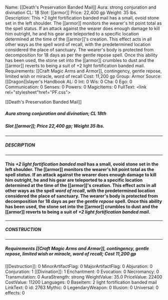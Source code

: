 Name: [[Death's Preservation Banded Mail]]
Aura: strong conjuration and divination
CL: 18
Slot: [[armor]]
Price: 22,400 gp
Weight: 35 lbs.
Description: This +2 light fortification banded mail has a small, ovoid stone set in the left shoulder. The [[armor]] monitors the wearer's hit point total as the spell status. If an attack against the wearer does enough damage to kill him outright, he and his gear are teleported to a specific location determined at the time of the [[armor]]'s creation. This effect acts in all other ways as the spell word of recall, with the predetermined location considered the place of sanctuary. The wearer's body is protected from decomposition for 18 days as per the gentle repose spell. Once this ability has been used, the stone set into the [[armor]] crumbles to dust and the [[armor]] reverts to being a suit of +2 light fortification banded mail.
Requirements: [[Craft Magic Arms and Armor]], contingency, gentle repose, limited wish or miracle, word of recall
Cost: 11,200 gp
Group: Armor
Source: [[Dragon]]slayer's Handbook
AL: 0
Int: 0
Wis: 0
Cha: 0
Ego: 0
Communication: 0
Senses: 0
Powers: 0
MagicItems: 0
FullText: <link rel="stylesheet"href="PF.css"><div class="heading"><p class="alignleft">[[Death's Preservation Banded Mail]]</p><div style="clear: both;"></div></div><div><h5><b>Aura </b>strong conjuration and divination; <b>CL </b>18th</h5><h5><b>Slot </b>[[armor]]; <b>Price </b>22,400 gp; <b>Weight </b>35 lbs.</h5></div><hr/><div><h5><b>DESCRIPTION</b></h5></div><hr/><div><h4><p>This <i>+2 light fortification banded mail</i> has a small, ovoid stone set in the left shoulder. The [[armor]] monitors the wearer's hit point total as the spell <i>status</i>. If an attack against the wearer does enough damage to kill him outright, he and his gear are teleported to a specific location determined at the time of the [[armor]]'s creation. This effect acts in all other ways as the spell <i>word of recall</i>, with the predetermined location considered the place of sanctuary. The wearer's body is protected from decomposition for 18 days as per the <i>gentle repose</i> spell. Once this ability has been used, the stone set into the [[armor]] crumbles to dust and the [[armor]] reverts to being a suit of <i>+2 light fortification banded mail</i>.</p></h4></div><hr/><div><h5><b>CONSTRUCTION</b></h5></div><hr/><div><h5><b>Requirements </b>[[Craft Magic Arms and Armor]], <i>contingency</i>, <i>gentle repose</i>, <i>limited wish or miracle</i>, <i>word of recall</i>; <b>Cost </b>11,200 gp</h5></div>
[[Destruction]]: 0
MinorArtifactFlag: 0
MajorArtifactFlag: 0
Abjuration: 0
Conjuration: 1
[[Divination]]: 1
Enchantment: 0
Evocation: 0
Necromancy: 0
Transmutation: 0
AuraStrength: strong
WeightValue: 35.0
PriceValue: 22400
CostValue: 11200
Languages: 0
BaseItem: 2 light fortification banded mail
LinkText: 0
id: 2763
Mythic: 0
LegendaryWeapon: 0
Illusion: 0
Universal: 0
effects: 0
